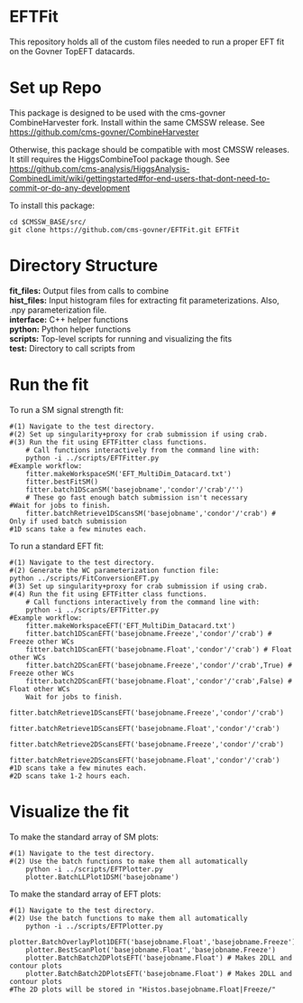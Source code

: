 # EFTFit
This repository holds all of the custom files needed to run a proper EFT fit on the Govner TopEFT datacards.

# Set up Repo
This package is designed to be used with the cms-govner CombineHarvester fork. Install within the same CMSSW release. See https://github.com/cms-govner/CombineHarvester

Otherwise, this package should be compatible with most CMSSW releases. It still requires the HiggsCombineTool package though. See https://github.com/cms-analysis/HiggsAnalysis-CombinedLimit/wiki/gettingstarted#for-end-users-that-dont-need-to-commit-or-do-any-development

To install this package:

    cd $CMSSW_BASE/src/
    git clone https://github.com/cms-govner/EFTFit.git EFTFit

# Directory Structure
**fit_files:** Output files from calls to combine<br/>
**hist_files:** Input histogram files for extracting fit parameterizations. Also, .npy parameterization file.<br/>
**interface:** C++ helper functions<br/>
**python:** Python helper functions<br/>
**scripts:** Top-level scripts for running and visualizing the fits<br/>
**test:** Directory to call scripts from

# Run the fit
To run a SM signal strength fit:

    #(1) Navigate to the test directory.
    #(2) Set up singularity+proxy for crab submission if using crab.
    #(3) Run the fit using EFTFitter class functions.
        # Call functions interactively from the command line with:
        python -i ../scripts/EFTFitter.py
    #Example workflow:
        fitter.makeWorkspaceSM('EFT_MultiDim_Datacard.txt')
        fitter.bestFitSM()
        fitter.batch1DScanSM('basejobname','condor'/'crab'/'')
        # These go fast enough batch submission isn't necessary
    #Wait for jobs to finish.
        fitter.batchRetrieve1DScansSM('basejobname','condor'/'crab') # Only if used batch submission
    #1D scans take a few minutes each.

To run a standard EFT fit:

    #(1) Navigate to the test directory.
    #(2) Generate the WC parameterization function file:
    python ../scripts/FitConversionEFT.py
    #(3) Set up singularity+proxy for crab submission if using crab.
    #(4) Run the fit using EFTFitter class functions.
        # Call functions interactively from the command line with:
        python -i ../scripts/EFTFitter.py
    #Example workflow:
        fitter.makeWorkspaceEFT('EFT_MultiDim_Datacard.txt')
        fitter.batch1DScanEFT('basejobname.Freeze','condor'/'crab') # Freeze other WCs 
        fitter.batch1DScanEFT('basejobname.Float','condor'/'crab') # Float other WCs 
        fitter.batch2DScanEFT('basejobname.Freeze','condor'/'crab',True) # Freeze other WCs 
        fitter.batch2DScanEFT('basejobname.Float','condor'/'crab',False) # Float other WCs
        Wait for jobs to finish.
        fitter.batchRetrieve1DScansEFT('basejobname.Freeze','condor'/'crab')
        fitter.batchRetrieve1DScansEFT('basejobname.Float','condor'/'crab')
        fitter.batchRetrieve2DScansEFT('basejobname.Freeze','condor'/'crab')
        fitter.batchRetrieve2DScansEFT('basejobname.Float','condor'/'crab')
    #1D scans take a few minutes each.
    #2D scans take 1-2 hours each.

# Visualize the fit
To make the standard array of SM plots:

    #(1) Navigate to the test directory.
    #(2) Use the batch functions to make them all automatically
        python -i ../scripts/EFTPlotter.py
        plotter.BatchLLPlot1DSM('basejobname')

To make the standard array of EFT plots:

    #(1) Navigate to the test directory.
    #(2) Use the batch functions to make them all automatically
        python -i ../scripts/EFTPlotter.py
        plotter.BatchOverlayPlot1DEFT('basejobname.Float','basejobname.Freeze')
        plotter.BestScanPlot('basejobname.Float','basejobname.Freeze')
        plotter.BatchBatch2DPlotsEFT('basejobname.Float') # Makes 2DLL and contour plots
        plotter.BatchBatch2DPlotsEFT('basejobname.Float') # Makes 2DLL and contour plots
    #The 2D plots will be stored in "Histos.basejobname.Float|Freeze/"
        
